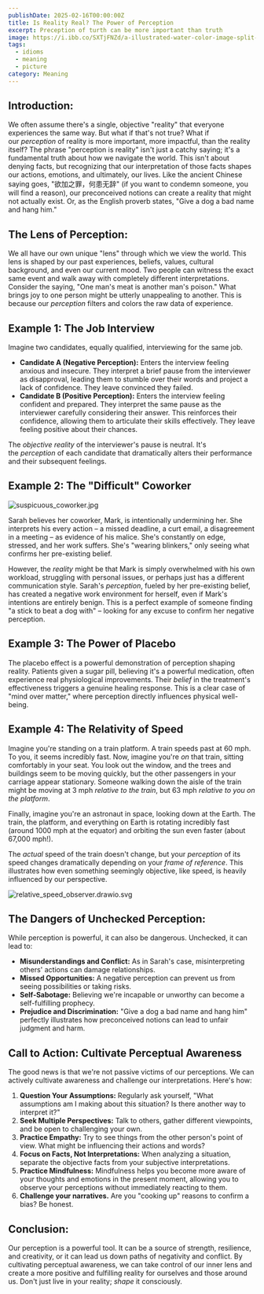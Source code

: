 ```yaml
---
publishDate: 2025-02-16T00:00:00Z
title: Is Reality Real? The Power of Perception
excerpt: Preception of turth can be more important than truth
image: https://i.ibb.co/SXTjFNZd/a-illustrated-water-color-image-split-vertically.jpg
tags:
  - idioms
  - meaning
  - picture
category: Meaning
---
```


## **Introduction:**

We often assume there's a single, objective "reality" that everyone experiences the same way. But what if that's not true? What if our *perception* of reality is more important, more impactful, than the reality itself? The phrase "perception is reality" isn't just a catchy saying; it's a fundamental truth about how we navigate the world. This isn't about denying facts, but recognizing that our interpretation of those facts shapes our actions, emotions, and ultimately, our lives. Like the ancient Chinese saying goes, "欲加之罪，何患无辞" (if you want to condemn someone, you will find a reason), our preconceived notions can create a reality that might not actually exist. Or, as the English proverb states, "Give a dog a bad name and hang him."

## **The Lens of Perception:**

We all have our own unique "lens" through which we view the world. This lens is shaped by our past experiences, beliefs, values, cultural background, and even our current mood. Two people can witness the exact same event and walk away with completely different interpretations. Consider the saying, "One man's meat is another man's poison." What brings joy to one person might be utterly unappealing to another. This is because our *perception* filters and colors the raw data of experience.

## **Example 1: The Job Interview**

Imagine two candidates, equally qualified, interviewing for the same job.

- **Candidate A (Negative Perception):** Enters the interview feeling anxious and insecure. They interpret a brief pause from the interviewer as disapproval, leading them to stumble over their words and project a lack of confidence. They leave convinced they failed.
- **Candidate B (Positive Perception):** Enters the interview feeling confident and prepared. They interpret the same pause as the interviewer carefully considering their answer. This reinforces their confidence, allowing them to articulate their skills effectively. They leave feeling positive about their chances.

The *objective reality* of the interviewer's pause is neutral. It's the *perception* of each candidate that dramatically alters their performance and their subsequent feelings.

## **Example 2: The "Difficult" Coworker**

![suspicuous_coworker.jpg](https://i.ibb.co/xScXmnDf/suspicious-coworker-v2.png)

Sarah believes her coworker, Mark, is intentionally undermining her. She interprets his every action – a missed deadline, a curt email, a disagreement in a meeting – as evidence of his malice. She's constantly on edge, stressed, and her work suffers. She's "wearing blinkers," only seeing what confirms her pre-existing belief.

However, the *reality* might be that Mark is simply overwhelmed with his own workload, struggling with personal issues, or perhaps just has a different communication style. Sarah's *perception*, fueled by her pre-existing belief, has created a negative work environment for herself, even if Mark's intentions are entirely benign. This is a perfect example of someone finding "a stick to beat a dog with" – looking for any excuse to confirm her negative perception.

## **Example 3: The Power of Placebo**

The placebo effect is a powerful demonstration of perception shaping reality. Patients given a sugar pill, believing it's a powerful medication, often experience real physiological improvements. Their *belief* in the treatment's effectiveness triggers a genuine healing response. This is a clear case of "mind over matter," where perception directly influences physical well-being.

## **Example 4: The Relativity of Speed**

Imagine you're standing on a train platform. A train speeds past at 60 mph. To you, it seems incredibly fast. Now, imagine you're *on* that train, sitting comfortably in your seat. You look out the window, and the trees and buildings seem to be moving quickly, but the other passengers in your carriage appear stationary. Someone walking down the aisle of the train might be moving at 3 mph *relative to the train*, but 63 mph *relative to you on the platform*.

Finally, imagine you're an astronaut in space, looking down at the Earth. The train, the platform, and everything on Earth is rotating incredibly fast (around 1000 mph at the equator) and orbiting the sun even faster (about 67,000 mph!).

The *actual* speed of the train doesn't change, but your *perception* of its speed changes dramatically depending on your *frame of reference*. This illustrates how even something seemingly objective, like speed, is heavily influenced by our perspective.

![relative_speed_observer.drawio.svg](https://i.ibb.co/BVtmBdyg/relative-speed-observer-drawio.png)

## **The Dangers of Unchecked Perception:**

While perception is powerful, it can also be dangerous. Unchecked, it can lead to:

- **Misunderstandings and Conflict:** As in Sarah's case, misinterpreting others' actions can damage relationships.
- **Missed Opportunities:** A negative perception can prevent us from seeing possibilities or taking risks.
- **Self-Sabotage:** Believing we're incapable or unworthy can become a self-fulfilling prophecy.
- **Prejudice and Discrimination:** "Give a dog a bad name and hang him" perfectly illustrates how preconceived notions can lead to unfair judgment and harm.

## **Call to Action: Cultivate Perceptual Awareness**

The good news is that we're not passive victims of our perceptions. We can actively cultivate awareness and challenge our interpretations. Here's how:

1. **Question Your Assumptions:** Regularly ask yourself, "What assumptions am I making about this situation? Is there another way to interpret it?"
2. **Seek Multiple Perspectives:** Talk to others, gather different viewpoints, and be open to challenging your own.
3. **Practice Empathy:** Try to see things from the other person's point of view. What might be influencing their actions and words?
4. **Focus on Facts, Not Interpretations:** When analyzing a situation, separate the objective facts from your subjective interpretations.
5. **Practice Mindfulness:** Mindfulness helps you become more aware of your thoughts and emotions in the present moment, allowing you to observe your perceptions without immediately reacting to them.
6. **Challenge your narratives.** Are you "cooking up" reasons to confirm a bias? Be honest.

## **Conclusion:**

Our perception is a powerful tool. It can be a source of strength, resilience, and creativity, or it can lead us down paths of negativity and conflict. By cultivating perceptual awareness, we can take control of our inner lens and create a more positive and fulfilling reality for ourselves and those around us. Don't just live in your reality; *shape* it consciously.